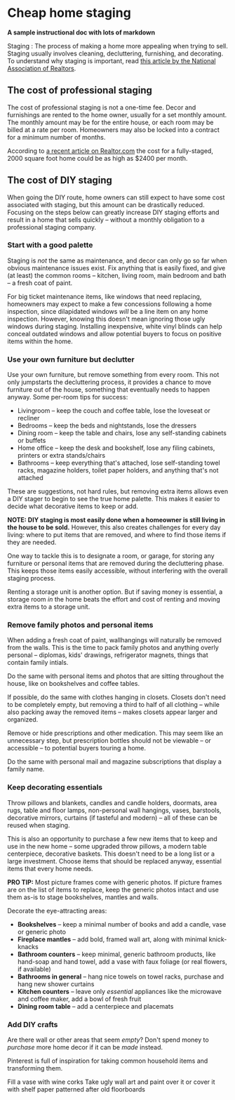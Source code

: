 # Cheap home staging

**A sample instructional doc with lots of markdown**

Staging
: The process of making a home more appealing when trying to sell.  Staging usually involves cleaning, decluttering, furnishing, and decorating.  To understand why staging is important, read [this article by the National Association of Realtors](https://www.nar.realtor/research-and-statistics/research-reports/profile-of-home-staging). 

## The cost of professional staging
The cost of professional staging is not a one-time fee.  Decor and furnishings are rented to the home owner, usually for a set monthly amount.  The monthly amount may be for the entire house, or each room may be billed at a rate per room.  Homeowners may also be locked into a contract for a minimum number of months.

According to [a recent article on Realtor.com](https://www.realtor.com/advice/sell/how-much-does-home-staging-cost/) the cost for a fully-staged, 2000 square foot home could be as high as $2400 per month.

## The cost of DIY staging
When going the DIY route, home owners can still expect to have some cost associated with staging, but this amount can be drastically reduced. Focusing on the steps below can greatly increase DIY staging efforts and result in a home that sells quickly – without a monthly obligation to a professional staging company.

### Start with a good palette
Staging is _not_ the same as maintenance, and decor can only go so far when obvious maintenance issues exist.  Fix anything that is easily fixed, and give (at least) the common rooms – kitchen, living room, main bedroom and bath – a fresh coat of paint.  

For big ticket maintenance items, like windows that need replacing, homeowners may expect to make a few concessions following a home inspection, since dilapidated windows _will_ be a line item on any home inspection.  However, knowing this doesn't mean ignoring those ugly windows during staging.  Installing inexpensive, white vinyl blinds can help conceal outdated windows and allow potential buyers to focus on positive items within the home. 

### Use your own furniture but declutter
Use your own furniture, but remove something from every room.  This not only jumpstarts the decluttering process, it provides a chance to move furniture out of the house, something that eventually needs to happen anyway.  Some per-room tips for success:

* Livingroom – keep the couch and coffee table, lose the loveseat or recliner
* Bedrooms – keep the beds and nightstands, lose the dressers
* Dining room – keep the table and chairs, lose any self-standing cabinets or buffets
* Home office – keep the desk and bookshelf, lose any filing cabinets, printers or extra stands/chairs
* Bathrooms – keep everything that's attached, lose self-standing towel racks, magazine holders, toilet paper holders, and anything that's not attached

These are suggestions, not hard rules, but removing extra items allows even a DIY stager to begin to see the true home palette.  This makes it easier to decide what decorative items to keep or add.

**NOTE: DIY staging is most easily done when a homeowner is still living in the house to be sold.** However, this also creates challenges for every day living: where to put items that are removed, and where to find those items if they are needed. 

One way to tackle this is to designate a room, or garage, for storing any furniture or personal items that are removed during the decluttering phase.  This keeps those items easily accessible, without interfering with the overall staging process.

Renting a storage unit is another option. But if saving money is essential, a storage room _in_ the home beats the effort and cost of renting and moving extra items to a storage unit.

### Remove family photos and personal items
When adding a fresh coat of paint, wallhangings will naturally be removed from the walls.  This is the time to pack family photos and anything overly personal – diplomas, kids' drawings, refrigerator magnets, things that contain family intials.  

Do the same with personal items and photos that are sitting throughout the house, like on bookshelves and coffee tables. 

If possible, do the same with clothes hanging in closets.  Closets don't need to be completely empty, but removing a third to half of all clothing – while also packing away the removed items – makes closets appear larger and organized. 

Remove or hide prescriptions and other medication.  This may seem like an unnecessary step, but prescription bottles should not be viewable – or accessible – to potential buyers touring a home.  

Do the same with personal mail and magazine subscriptions that display a family name.

### Keep decorating essentials
Throw pillows and blankets, candles and candle holders, doormats, area rugs, table and floor lamps, non-personal wall hangings, vases, barstools, decorative mirrors, curtains (if tasteful and modern) – all of these can be reused when staging.  

This is also an opportunity to purchase a few new items that to keep and use in the new home – some upgraded throw pillows, a modern table centerpiece, decorative baskets.  This doesn't need to be a long list or a large investment.  Choose items that should be replaced anyway, essential items that every home needs. 

**PRO TIP:** Most picture frames come with generic photos. If picture frames are on the list of items to replace, keep the generic photos intact and use them as-is to stage bookshelves, mantles and walls.

Decorate the eye-attracting areas:
* **Bookshelves** – keep a minimal number of books and add a candle, vase or generic photo 
* **Fireplace mantles** – add bold, framed wall art, along with minimal knick-knacks
* **Bathroom counters** – keep minimal, generic bathroom products, like hand-soap and hand towel, add a vase with faux foliage (or real flowers, if available)
* **Bathrooms in general** – hang nice towels on towel racks, purchase and hang new shower curtains  
* **Kitchen counters** – leave only _essential_ appliances like the microwave and coffee maker, add a bowl of fresh fruit
* **Dining room table** – add a centerpiece and placemats

### Add DIY crafts
Are there wall or other areas that seem _empty_?  Don't spend money to _purchase_ more home decor if it can be _made_ instead.

Pinterest is full of inspiration for taking common household items and transforming them.

Fill a vase with wine corks
Take ugly wall art and paint over it or cover it with shelf paper patterned after old floorboards
